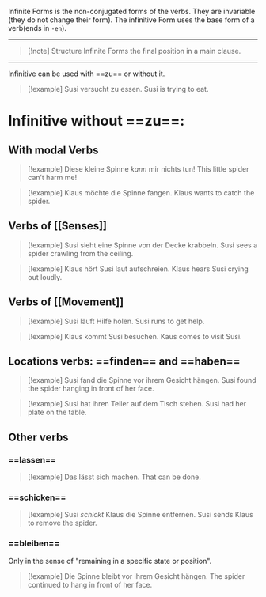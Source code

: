 Infinite Forms is the non-conjugated forms of the verbs. They are invariable (they do not change their form). The infinitive Form uses the base form of a verb(ends in `-en`).

---
> [!note] Structure
> Infinite Forms the final position in a main clause.

---
Infinitive can be used with ==zu== or without it.
> [!example] Susi versucht zu essen.
> Susi is trying to eat.

# Infinitive without ==zu==:
## With modal Verbs
> [!example] Diese kleine Spinne _kann_ mir nichts tun!
> This little spider can’t harm me!

> [!example] Klaus möchte die Spinne fangen.
> Klaus wants to catch the spider.


## Verbs of [[Senses]]
> [!example] Susi sieht eine Spinne von der Decke krabbeln.
> Susi sees a spider crawling from the ceiling.

> [!example] Klaus hört Susi laut aufschreien.
> Klaus hears Susi crying out loudly.
## Verbs of [[Movement]]
> [!example] Susi läuft Hilfe holen.
> Susi runs to get help.

> [!example] Klaus kommt Susi besuchen.
> Kaus comes to visit Susi.
## Locations verbs: ==finden== and ==haben==
> [!example] Susi fand die Spinne vor ihrem Gesicht hängen.
> Susi found the spider hanging in front of her face.

> [!example] Susi hat ihren Teller auf dem Tisch stehen.
>  Susi had her plate on the table.
## Other verbs
### ==lassen==
> [!example] Das lässt sich machen.
> That can be done.

### ==schicken==
> [!example] Susi _schickt_ Klaus die Spinne entfernen.
> Susi sends Klaus to remove the spider.
### ==bleiben==
Only in the sense of "remaining in a specific state or position".
> [!example] Die Spinne bleibt vor ihrem Gesicht hängen.
> The spider continued to hang in front of her face.